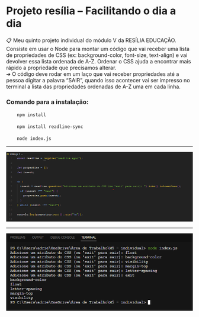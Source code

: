 # Projeto resília – Facilitando o dia a dia

📋 Meu quinto projeto individual do módulo V da RESÍLIA EDUCAÇÃO. Consiste em usar o Node para montar um código que vai receber uma lista de
propriedades de CSS (ex: background-color, font-size, text-align) e vai devolver
essa lista ordenada de A-Z. Ordenar o CSS ajuda a encontrar mais rápido a
propriedade que precisamos alterar. <br/>
➔ O código deve rodar em um laço que vai receber propriedades até a
pessoa digitar a palavra “SAIR”, quando isso acontecer vai ser impresso
no terminal a lista das propriedades ordenadas de A-Z uma em cada linha.  


### Comando para a instalação:

    
        npm install 
        
        npm install readline-sync
         
        node index.js  
---
 
  <img alt="cssNode" src="https://raw.githubusercontent.com/gooddri/ProjetoNodeCss/main/img/cssNode.png?token=GHSAT0AAAAAAB7RZXCFU4WSMQVHT4DARPUSZAEBUKA">
  
---
  
  <img alt="cssNode" src="https://raw.githubusercontent.com/gooddri/ProjetoNodeCss/main/img/cssNode2.png?token=GHSAT0AAAAAAB7RZXCE6W7PNDQJJSRQWJ7SZAEBVIQ">
  
